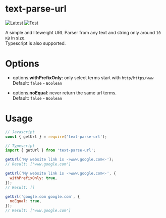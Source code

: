 # text-parse-url

<div>
 <p>
  <a href="https://badge.fury.io/js/text-parse-url"><img src="https://badge.fury.io/js/text-parse-url.svg" alt="Latest" /></a>
  <a href="https://github.com/RealKoolisw/text-parse-url/actions/workflows/testing.yml"><img src="https://github.com/RealKoolisw/text-parse-url/actions/workflows/testing.yml/badge.svg" alt="Test" /></a>
 </p>
</div>

A simple and liteweight URL Parser from any text and string only around `10 KB` in size.\
Typescript is also supported.

# Options

- options.**withPrefixOnly**: only select terms start with `http/https/www`\
  Default: `false` - `Boolean`

- options.**noEqual**: never return the same url terms.\
  Default: `false` - `Boolean`

# Usage

```js
// Javascript
const { getUrl } = require('text-parse-url');

// Typescript
import { getUrl } from 'text-parse-url';

getUrl('My website link is ->www.google.com<-');
// Result: ['www.google.com']

getUrl('My website link is ->www.google.com<-', {
  withPrefixOnly: true,
});
// Result: []

getUrl('google.com google.com', {
  noEqual: true,
});
// Result: ['www.google.com']
```
